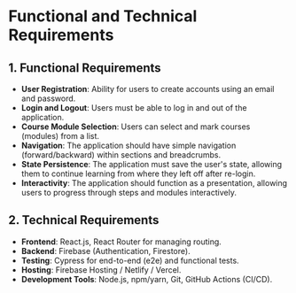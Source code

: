 # Functional and Technical Requirements

## 1. Functional Requirements
- **User Registration**: Ability for users to create accounts using an email and password.
- **Login and Logout**: Users must be able to log in and out of the application.
- **Course Module Selection**: Users can select and mark courses (modules) from a list.
- **Navigation**: The application should have simple navigation (forward/backward) within sections and breadcrumbs.
- **State Persistence**: The application must save the user's state, allowing them to continue learning from where they left off after re-login.
- **Interactivity**: The application should function as a presentation, allowing users to progress through steps and modules interactively.

## 2. Technical Requirements
- **Frontend**: React.js, React Router for managing routing.
- **Backend**: Firebase (Authentication, Firestore).
- **Testing**: Cypress for end-to-end (e2e) and functional tests.
- **Hosting**: Firebase Hosting / Netlify / Vercel.
- **Development Tools**: Node.js, npm/yarn, Git, GitHub Actions (CI/CD).
